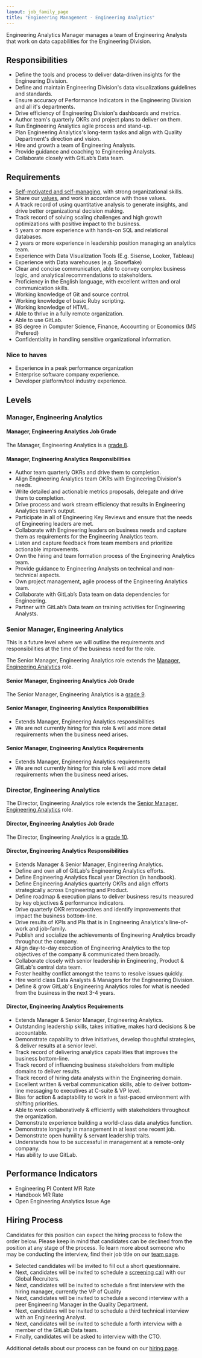 ```yaml
---
layout: job_family_page
title: "Engineering Management - Engineering Analytics"
---
```


Engineering Analytics Manager manages a team of Engineering Analysts that work on data capabilities for the Engineering Division.

## Responsibilities

- Define the tools and process to deliver data-driven insights for the Engineering Division.
- Define and maintain Engineering Division's data visualizations guidelines and standards.
- Ensure accuracy of Performance Indicators in the Engineering Division and all it's departments.
- Drive efficiency of Engineering Division's dashboards and metrics.
- Author team's quarterly OKRs and project plans to deliver on them.
- Run Engineering Analytics agile process and stand-up.
- Plan Engineering Analytics's long-term tasks and align with Quality Department's direction and vision.
- Hire and growth a team of Engineering Analysts.
- Provide guidance and coaching to Engineering Analysts.
- Collaborate closely with GitLab’s Data team.

## Requirements

- [Self-motivated and self-managing](https://about.gitlab.com/handbook/values/#efficiency), with strong organizational skills.
- Share our [values](https://about.gitlab.com/handbook/values/), and work in accordance with those values.
- A track record of using quantitative analysis to generate insights, and drive better organizational decision making.
- Track record of solving scaling challenges and high growth optimizations with positive impact to the business.
- 5 years or more experience with hands-on SQL and relational databases.
- 2 years or more experience in leadership position managing an analytics team.
- Experience with Data Visualization Tools (E.g. Sisense, Looker, Tableau)
- Experience with Data warehouses (e.g. Snowflake)
- Clear and concise communication, able to convey complex business logic, and analytical recommendations to stakeholders.
- Proficiency in the English language, with excellent written and oral communication skills.
- Working knowledge of Git and source control.
- Working knowledge of basic Ruby scripting.
- Working knowledge of HTML.
- Able to thrive in a fully remote organization.
- Able to use GitLab.
- BS degree in Computer Science, Finance, Accounting or Economics (MS Prefered)
- Confidentiality in handling sensitive organizational information.

### Nice to haves
- Experience in a peak performance organization
- Enterprise software company experience.
- Developer platform/tool industry experience.

## Levels

### Manager, Engineering Analytics

#### Manager, Engineering Analytics Job Grade

The Manager, Engineering Analytics is a [grade 8](https://about.gitlab.com/handbook/total-rewards/compensation/compensation-calculator/#gitlab-job-grades).

#### Manager, Engineering Analytics Responsibilities

- Author team quarterly OKRs and drive them to completion.
- Align Engineering Analytics team OKRs with Engineering Division's needs.
- Write detailed and actionable metrics proposals, delegate and drive them to completion.
- Drive process and work stream efficiency that results in Engineering Analytics team's output.
- Participate in all of Engineering Key Reviews and ensure that the needs of Engineering leaders are met.
- Collaborate with Engineering leaders on business needs and capture them as requirements for the Engineering Analytics team.
- Listen and capture feedback from team members and prioritize actionable improvements.
- Own the hiring and team formation process of the Engineering Analytics team.
- Provide guidance to Engineering Analysts on technical and non-technical aspects.
- Own project management, agile process of the Engineering Analytics team.
- Collaborate with GitLab’s Data team on data dependencies for Engineering.
- Partner with GitLab’s Data team on training activities for Engineering Analysts.

### Senior Manager, Engineering Analytics

This is a future level where we will outline the requirements and responsibilities at the time of the business need for the role.

The Senior Manager, Engineering Analytics role extends the [Manager, Engineering Analytics](#manager-engineering-analytics) role.

#### Senior Manager, Engineering Analytics Job Grade

The Senior Manager, Engineering Analytics is a [grade 9](https://about.gitlab.com/handbook/total-rewards/compensation/compensation-calculator/#gitlab-job-grades).

#### Senior Manager, Engineering Analytics Responsibilities

- Extends Manager, Engineering Analytics responsibilities
- We are not currently hiring for this role & will add more detail requirements when the business need arises.

#### Senior Manager, Engineering Analytics Requirements

- Extends Manager, Engineering Analytics requirements
- We are not currently hiring for this role & will add more detail requirements when the business need arises.

### Director, Engineering Analytics

The Director, Engineering Analytics role extends the [Senior Manager, Engineering Analytics](#senior-manager-engineering-analytics) role.

#### Director, Engineering Analytics Job Grade

The Director, Engineering Analytics is a [grade 10](https://about.gitlab.com/handbook/total-rewards/compensation/compensation-calculator/#gitlab-job-grades).

#### Director, Engineering Analytics Responsibilities

- Extends Manager & Senior Manager, Engineering Analytics.
- Define and own all of GitLab's Engineering Analytics efforts.
- Define Engineering Analytics fiscal year Direction (in handbook).
- Define Engineering Analytics quarterly OKRs and align efforts strategically across Engineering and Product.
- Define roadmap & execution plans to deliver business results measured by key objectives & performance indicators.
- Drive quarterly OKR retrospectives and identify improvements that impact the business bottom-line.
- Drive results of KPIs and PIs that is in Engineering Analytics's line-of-work and job-family.
- Publish and socialize the achievements of Engineering Analytics broadly throughout the company.
- Align day-to-day execution of Engineering Analytics to the top objectives of the company & communicated them broadly.
- Collaborate closely with senior leadership in Engineering, Product & GitLab's central data team.
- Foster healthy conflict amongst the teams to resolve issues quickly.
- Hire world class Data Analysts & Managers for the Engineering Division.
- Define & grow GitLab's Engineering Analytics roles for what is needed from the business in the next 3-4 years.

#### Director, Engineering Analytics Requirements

- Extends Manager & Senior Manager, Engineering Analytics.
- Outstanding leadership skills, takes initiative, makes hard decisions & be accountable.
- Demonstrate capability to drive initiatives, develop thoughtful strategies, & deliver results at a senior level.
- Track record of delivering analytics capabilities that improves the business bottom-line.
- Track record of influencing business stakeholders from multiple domains to deliver results.
- Track record of hiring data analysts within the Engineering domain.
- Excellent written & verbal communication skills, able to deliver bottom-line messaging to executives at C-suite & VP level.
- Bias for action & adaptability to work in a fast-paced environment with shifting priorities.
- Able to work collaboratively & efficiently with stakeholders throughout the organization.
- Demonstrate experience building a world-class data analytics function.
- Demonstrate longevity in management in at least one recent job.
- Demonstrate open humility & servant leadership traits.
- Understands how to be successful in management at a remote-only company.
- Has ability to use GitLab.

## Performance Indicators

- Engineering PI Content MR Rate
- Handbook MR Rate
- Open Engineering Analytics Issue Age  

## Hiring Process

Candidates for this position can expect the hiring process to follow the order below. Please keep in mind that candidates can be declined from the position at any stage of the process. To learn more about someone who may be conducting the interview, find their job title on our [team page](https://about.gitlab.com/company/team/).

- Selected candidates will be invited to fill out a short questionnaire.
- Next, candidates will be invited to schedule a [screening call](https://about.gitlab.com/handbook/hiring/#screening-call) with our Global Recruiters.
- Next, candidates will be invited to schedule a first interview with the hiring manager, currently the VP of Quality
- Next, candidates will be invited to schedule a second interview with a peer Engineering Manager in the Quality Department.
- Next, candidates will be invited to schedule a third technical interview with an Engineering Analyst.
- Next, candidates will be invited to schedule a forth interview with a member of the GitLab Data team.
- Finally, candidates will be asked to interview with the CTO.

Additional details about our process can be found on our [hiring page](https://about.gitlab.com/handbook/hiring/).

